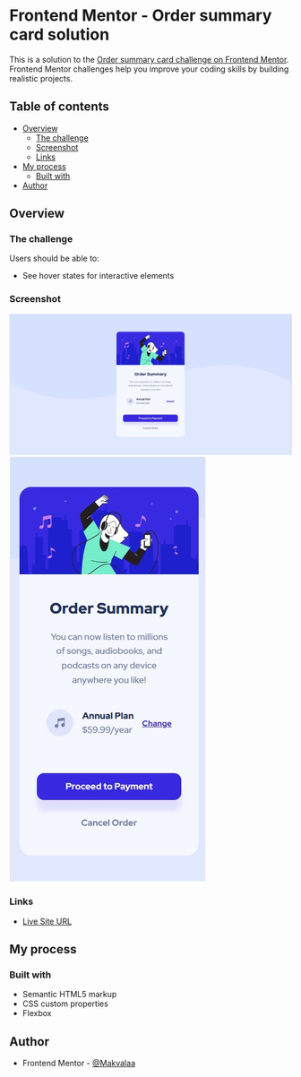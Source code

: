 # Frontend Mentor - Order summary card solution

This is a solution to the [Order summary card challenge on Frontend Mentor](https://www.frontendmentor.io/challenges/order-summary-component-QlPmajDUj). Frontend Mentor challenges help you improve your coding skills by building realistic projects. 

## Table of contents

- [Overview](#overview)
  - [The challenge](#the-challenge)
  - [Screenshot](#screenshot)
  - [Links](#links)
- [My process](#my-process)
  - [Built with](#built-with)
- [Author](#author)

## Overview

### The challenge

Users should be able to:

- See hover states for interactive elements

### Screenshot

![](Screenshot-desktop.jpg)
![](Screenshot-mobile.jpg)

### Links

- [Live Site URL](https://ani-menaphire.github.io/Order-Summary-Component/)

## My process

### Built with

- Semantic HTML5 markup
- CSS custom properties
- Flexbox


## Author

- Frontend Mentor - [@Makvalaa](https://www.frontendmentor.io/profile/Makvalaa)
